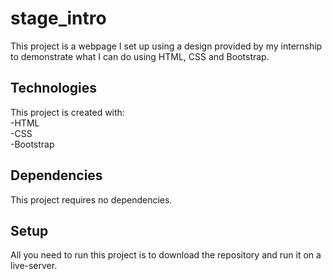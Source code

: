 # stage_intro
This project is a webpage I set up using a design provided by my internship to demonstrate what I can do using HTML, CSS and Bootstrap.

## Technologies
This project is created with:<br>
-HTML<br>
-CSS<br>
-Bootstrap

## Dependencies
This project requires no dependencies.

## Setup
All you need to run this project is to download the repository and run it on a live-server.
